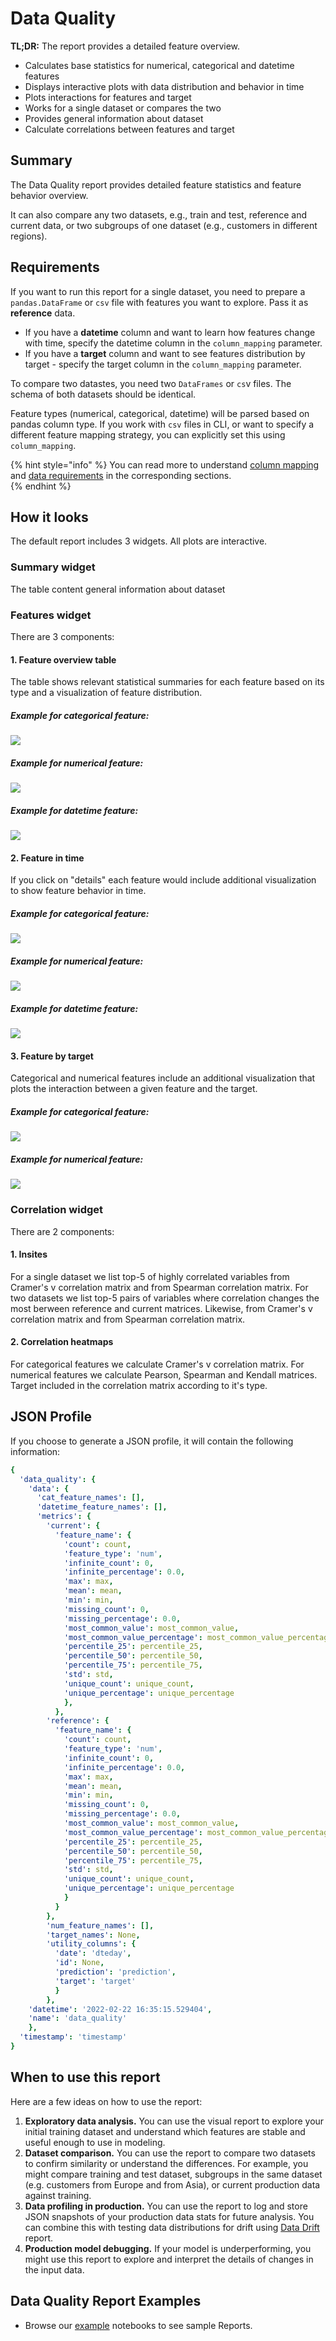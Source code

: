 # Data Quality

**TL;DR:** The report provides a detailed feature overview.

* Calculates base statistics for numerical, categorical and datetime features
* Displays interactive plots with data distribution and behavior in time
* Plots interactions for features and target
* Works for a single dataset or compares the two 
* Provides general information about dataset
* Calculate correlations between features and target

## Summary

The Data Quality report provides detailed feature statistics and feature behavior overview. 

It can also compare any two datasets, e.g., train and test, reference and current data, or two subgroups of one dataset (e.g., customers in different regions).

## Requirements

If you want to run this report for a single dataset, you need to prepare a `pandas.DataFrame` or `csv` file with features you want to explore. Pass it as **reference** data.
* If you have a **datetime** column and want to learn how features change with time, specify the datetime column in the `column_mapping` parameter.
* If you have a **target** column and want to see features distribution by target - specify the target column in the `column_mapping` parameter. 

To compare two datastes, you need two `DataFrames` or `cs`v files. The schema of both datasets should be identical.

Feature types (numerical, categorical, datetime) will be parsed based on pandas column type. If you work with `csv` files in CLI, or want to specify a different feature mapping strategy, you can explicitly set this using `column_mapping`.

{% hint style="info" %}
You can read more to understand [column mapping](../dashboards/column_mapping.md) and [data requirements](../dashboards/data_requirements.md) in the corresponding sections.  
{% endhint %}

## How it looks

The default report includes 3 widgets. All plots are interactive.

### Summary widget

The table content general information about dataset

### Features widget

There are 3 components:

#### 1. Feature overview table

The table shows relevant statistical summaries for each feature based on its type and a visualization of feature distribution. 

##### Example for categorical feature:

![](../.gitbook/assets/reports_data_quality_overview_cat.png)

##### Example for numerical feature:

![](../.gitbook/assets/reports_data_quality_overview_num.png)

##### Example for datetime feature:

![](../.gitbook/assets/reports_data_quality_overview_datetime.png)

#### 2. Feature in time

If you click on "details" each feature would include additional visualization to show feature behavior in time.

##### Example for categorical feature:

![](../.gitbook/assets/reports_data_quality_in_time_cat.png)

##### Example for numerical feature:

![](../.gitbook/assets/reports_data_quality_in_time_num.png)

##### Example for datetime feature:

![](../.gitbook/assets/reports_data_quality_in_time_datetime.png)

#### 3. Feature by target 

Categorical and numerical features include an additional visualization that plots the interaction between a given feature and the target. 

##### Example for categorical feature:

![](../.gitbook/assets/reports_data_quality_by_target_cat.png)

##### Example for numerical feature:

![](../.gitbook/assets/reports_data_quality_by_target_num.png)

### Correlation widget

There are 2 components:

#### 1. Insites

For a single dataset we list top-5 of highly correlated variables from Cramer's v correlation matrix and from Spearman correlation matrix.
For two datasets we list top-5 pairs of variables where correlation changes the most berween reference and current matrices. Likewise, from Cramer's v correlation matrix and from Spearman correlation matrix.

#### 2. Correlation heatmaps

For categorical features we calculate Cramer's v correlation matrix.
For numerical features we calculate Pearson, Spearman and Kendall matrices. 
Target included in the correlation matrix according to it's type. 

## JSON Profile

If you choose to generate a JSON profile, it will contain the following information:

```yaml
{
  'data_quality': {
    'data': {
      'cat_feature_names': [],
      'datetime_feature_names': [],
      'metrics': {
        'current': {
          'feature_name': {
            'count': count,
            'feature_type': 'num',
            'infinite_count': 0,
            'infinite_percentage': 0.0,
            'max': max,
            'mean': mean,
            'min': min,
            'missing_count': 0,
            'missing_percentage': 0.0,
            'most_common_value': most_common_value,
            'most_common_value_percentage': most_common_value_percentage,
            'percentile_25': percentile_25,
            'percentile_50': percentile_50,
            'percentile_75': percentile_75,
            'std': std,
            'unique_count': unique_count,
            'unique_percentage': unique_percentage
            },
          },
        'reference': {
          'feature_name': {
            'count': count,
            'feature_type': 'num',
            'infinite_count': 0,
            'infinite_percentage': 0.0,
            'max': max,
            'mean': mean,
            'min': min,
            'missing_count': 0,
            'missing_percentage': 0.0,
            'most_common_value': most_common_value,
            'most_common_value_percentage': most_common_value_percentage,
            'percentile_25': percentile_25,
            'percentile_50': percentile_50,
            'percentile_75': percentile_75,
            'std': std,
            'unique_count': unique_count,
            'unique_percentage': unique_percentage
            }
          }
        },
        'num_feature_names': [],
        'target_names': None,
        'utility_columns': {
          'date': 'dteday',
          'id': None,
          'prediction': 'prediction',
          'target': 'target'
          }
        },
    'datetime': '2022-02-22 16:35:15.529404',
    'name': 'data_quality'
    },
  'timestamp': 'timestamp'
}
```
## When to use this report

Here are a few ideas on how to use the report:

1. **Exploratory data analysis.** You can use the visual report to explore your initial training dataset and understand which features are stable and useful enough to use in modeling. 
2. **Dataset comparison.** You can use the report to compare two datasets to confirm similarity or understand the differences. For example, you might compare training and test dataset, subgroups in the same dataset (e.g. customers from Europe and from Asia), or current production data against training.
3. **Data profiling in production.** You can use the report to log and store JSON snapshots of your production data stats for future analysis. You can combine this with testing data distributions for drift using [Data Drift](data-drift.md) report.    
4. **Production model debugging.** If your model is underperforming, you might use this report to explore and interpret the details of changes in the input data.

## Data Quality Report Examples

* Browse our [example](../get-started/examples.md) notebooks to see sample Reports.
